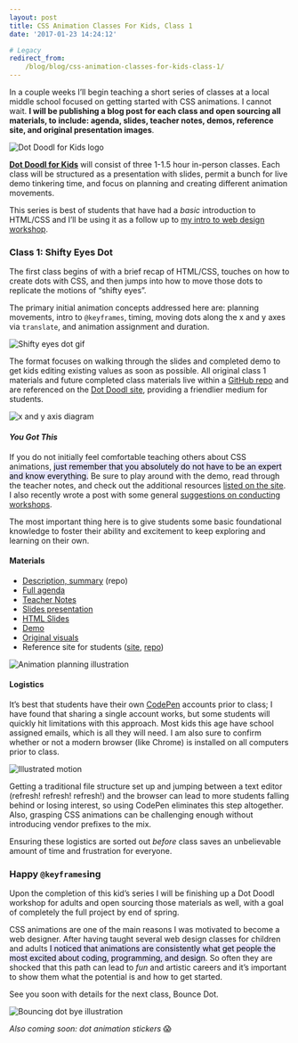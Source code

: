 ```yaml
---
layout: post
title: CSS Animation Classes For Kids, Class 1
date: '2017-01-23 14:24:12'

# Legacy
redirect_from:
    /blog/blog/css-animation-classes-for-kids-class-1/
---
```


In a couple weeks I’ll begin teaching a short series of classes at a local middle school focused on getting started with CSS animations. I cannot wait. **I will be publishing a blog post for each class and open sourcing all materials, to include: agenda, slides, teacher notes, demos, reference site, and original presentation images**.

![Dot Doodl for Kids logo](/content/2017/01/Screen-Shot-2017-01-20-at-7-23-38-PM.png)

**[Dot Doodl for Kids](http://www.dotdoodl.com/)** will consist of three 1-1.5 hour in-person classes. Each class will be structured as a presentation with slides, permit a bunch for live demo tinkering time, and focus on planning and creating different animation movements.

This series is best of students that have had a *basic* introduction to HTML/CSS and I’ll be using it as a follow up to [my intro to web design workshop](https://github.com/jonitrythall/tutstownworkshop).  

### Class 1: Shifty Eyes Dot
The first class begins of with a brief recap of HTML/CSS, touches on how to create dots with CSS, and then jumps into how to move those dots to replicate the motions of “shifty eyes”.

The primary initial animation concepts addressed here are: planning movements, intro to `@keyframes`, timing, moving dots along the x and y axes via `translate`, and animation assignment and duration.  

![Shifty eyes dot gif](/content/2017/01/test-1.gif)

The format focuses on walking through the slides and completed demo to get kids editing existing values as soon as possible. All original class 1 materials and future completed class materials live within a [GitHub repo](https://github.com/jonitrythall/dotdoodl-kid-classes) and are referenced on the [Dot Doodl site](http://www.dotdoodl.com/), providing a friendlier medium for students.

![x and y axis diagram](/content/2017/01/axis.png)

#### *You Got This*
If you do not initially feel comfortable teaching others about CSS animations, <mark style="background: #E4E3FC;">just remember that you absolutely do not have to be an expert and know everything.</mark> Be sure to play around with the demo, read through the teacher notes, and check out the additional resources [listed on the site](http://www.dotdoodl.com/kids.html). I also recently wrote a post with some general [suggestions on conducting workshops](http://jonibologna.com/intro-to-writing-svg-and-tuts-town-workshops/).

The most important thing here is to give students some basic foundational knowledge to foster their ability and excitement to keep exploring and learning on their own.  

#### Materials

* [Description, summary](https://github.com/jonitrythall/dotdoodl-kid-classes/blob/master/README.md) (repo)
* [Full agenda](https://docs.google.com/document/d/1rv8SkQwUP-PGetV-ByROscOrxmsI6re2dkUQq3-cZl4/edit?usp=sharing)
* [Teacher Notes](https://docs.google.com/document/d/1q3igOFoHnfXRRegRSzs1qnfhNhNAqFegTqsQqBSZfMA/edit?usp=sharing)
* [Slides presentation](http://slides.com/jonibologna/intro-to-css-animation-1-kids#/)
* [HTML Slides](https://github.com/jonitrythall/dotdoodl-kid-classes/blob/master/class-one-slides.html)
* [Demo](http://codepen.io/jonitrythall/pen/GrWPoX/)
* [Original visuals](https://github.com/jonitrythall/dotdoodl-kid-classes/tree/master/class1-original-visuals)
* Reference site for students ([site](http://www.dotdoodl.com/), [repo](https://github.com/jonitrythall/dotdoodl))

![Animation planning illustration](/content/2017/01/Screen-Shot-2017-01-23-at-7-33-07-AM.png)

#### Logistics
It’s best that students have their own [CodePen](http://codepen.io/) accounts prior to class; I have found that sharing a single account works, but some students will quickly hit limitations with this approach. Most kids this age have school assigned emails, which is all they will need. I am also sure to confirm whether or not a modern browser (like Chrome) is installed on all computers prior to class.

![Illustrated motion](/content/2017/01/intro-2.png)

Getting a traditional file structure set up and jumping between a text editor (refresh! refresh! refresh!) and the browser can lead to more students falling behind or losing interest, so using CodePen eliminates this step altogether. Also, grasping CSS animations can be challenging enough without introducing vendor prefixes to the mix.

Ensuring these logistics are sorted out *before* class saves an unbelievable amount of time and frustration for everyone.   

### Happy `@keyframes`ing
Upon the completion of this kid’s series I will be finishing up a Dot Doodl workshop for adults and open sourcing those materials as well, with a goal of completely the full project by end of spring.

CSS animations are one of the main reasons I was motivated to become a web designer. After having taught several web design classes for children and adults <mark style="background: #E4E3FC;">I noticed that animations are consistently what get people the most excited about coding, programming, and design</mark>. So often they are shocked that this path can lead to *fun* and artistic careers and it’s important to show them what the potential is and how to get started.

See you soon with details for the next class, Bounce Dot.

![Bouncing dot bye illustration](/content/2017/01/bye.png)

*Also coming soon: dot animation stickers* :scream:
